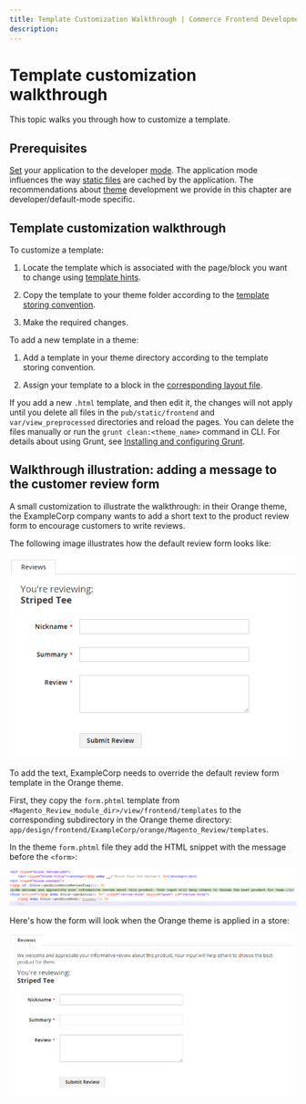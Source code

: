 ```yaml
---
title: Template Customization Walkthrough | Commerce Frontend Development
description:
---
```


# Template customization walkthrough

This topic walks you through how to customize a template.

## Prerequisites

[Set](https://devdocs.magento.com/guides/v2.4/config-guide/cli/config-cli-subcommands-mode.html) your application to the developer [mode](https://devdocs.magento.com/guides/v2.4/config-guide/bootstrap/magento-modes.html). The application mode influences the way [static files](https://glossary.magento.com/static-files) are cached by the application. The recommendations about [theme](https://glossary.magento.com/theme) development we provide in this chapter are developer/default-mode specific.

## Template customization walkthrough

To customize a template:

1. Locate the template which is associated with the page/block you want to change using [template hints](../themes/debug.md#locate-templates).

1. Copy the template to your theme folder according to the [template storing convention](override.md#template-location).

1. Make the required changes.

To add a new template in a theme:

1. Add a template in your theme directory according to the template storing convention.

1. Assign your template to a block in the [corresponding layout file](override.md#how-templates-are-initiated).

<InlineAlert variant="success" slots="text"/>

If you add a new `.html` template, and then edit it, the changes will not apply until you delete all files in the `pub/static/frontend` and `var/view_preprocessed` directories and reload the pages. You can delete the files manually or run the `grunt clean:<theme_name>` command in CLI. For details about using Grunt, see [Installing and configuring Grunt](../css/debug.md).

## Walkthrough illustration: adding a message to the customer review form

A small customization to illustrate the walkthrough: in their Orange theme, the ExampleCorp company wants to add a short text to the product review form to encourage customers to write reviews.

The following image illustrates how the default review form looks like:

![Default review form](../../_images/frontend/template_walk_without_text.png)

To add the text, ExampleCorp needs to override the default review form template in the Orange theme.

First, they copy the `form.phtml` template from `<Magento_Review_module_dir>/view/frontend/templates` to the corresponding subdirectory in the Orange theme directory: `app/design/frontend/ExampleCorp/orange/Magento_Review/templates`.

In the theme `form.phtml` file they add the HTML snippet with the message before the `<form>`:

![HTML snippet to add](../../_images/frontend/template-sample-code.png)

Here's how the form will look when the Orange theme is applied in a store:

![Review form with the new message added](../../_images/frontend/template_with_text.png)
